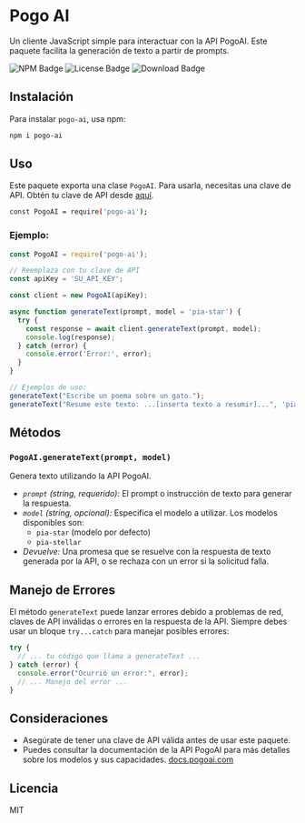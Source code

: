 # Pogo AI

Un cliente JavaScript simple para interactuar con la API PogoAI. Este paquete facilita la generación de texto a partir de prompts.

<img src="https://img.shields.io/npm/v/pogo-ai?style=for-the-badge" alt="NPM Badge"> <img src="https://img.shields.io/npm/l/pogo-ai?style=for-the-badge" alt="License Badge"> <img src="https://img.shields.io/npm/d18m/pogo-ai.svg?style=for-the-badge" alt="Download Badge">

## Instalación

Para instalar `pogo-ai`, usa npm:

```bash
npm i pogo-ai
```

## Uso

Este paquete exporta una clase `PogoAI`. Para usarla, necesitas una clave de API. Obtén tu clave de API desde [aquí](https://pogoai.com).

```bash
const PogoAI = require('pogo-ai');
```

### Ejemplo:
```javascript
const PogoAI = require('pogo-ai');

// Reemplaza con tu clave de API
const apiKey = 'SU_API_KEY'; 

const client = new PogoAI(apiKey);

async function generateText(prompt, model = 'pia-star') {
  try {
    const response = await client.generateText(prompt, model);
    console.log(response);
  } catch (error) {
    console.error('Error:', error);
  }
}

// Ejemplos de uso:
generateText("Escribe un poema sobre un gato.");
generateText("Resume este texto: ...[inserta texto a resumir]...", 'pia-stellar'); 
```

## Métodos

### `PogoAI.generateText(prompt, model)`

Genera texto utilizando la API PogoAI.

* *`prompt` (string, requerido):* El prompt o instrucción de texto para generar la respuesta.
* *`model` (string, opcional):* Especifica el modelo a utilizar. Los modelos disponibles son:
    * `pia-star` (modelo por defecto)
    * `pia-stellar`
* *Devuelve:* Una promesa que se resuelve con la respuesta de texto generada por la API, o se rechaza con un error si la solicitud falla.

## Manejo de Errores

El método `generateText` puede lanzar errores debido a problemas de red, claves de API inválidas o errores en la respuesta de la API. Siempre debes usar un bloque `try...catch` para manejar posibles errores:

```javascript
try {
  // ... tu código que llama a generateText ...
} catch (error) {
  console.error("Ocurrió un error:", error);
  // ... Manejo del error ...
}
```

## Consideraciones

* Asegúrate de tener una clave de API válida antes de usar este paquete.
* Puedes consultar la documentación de la API PogoAI para más detalles sobre los modelos y sus capacidades. [docs.pogoai.com](https://docs.pogoai.com)


## Licencia

MIT
